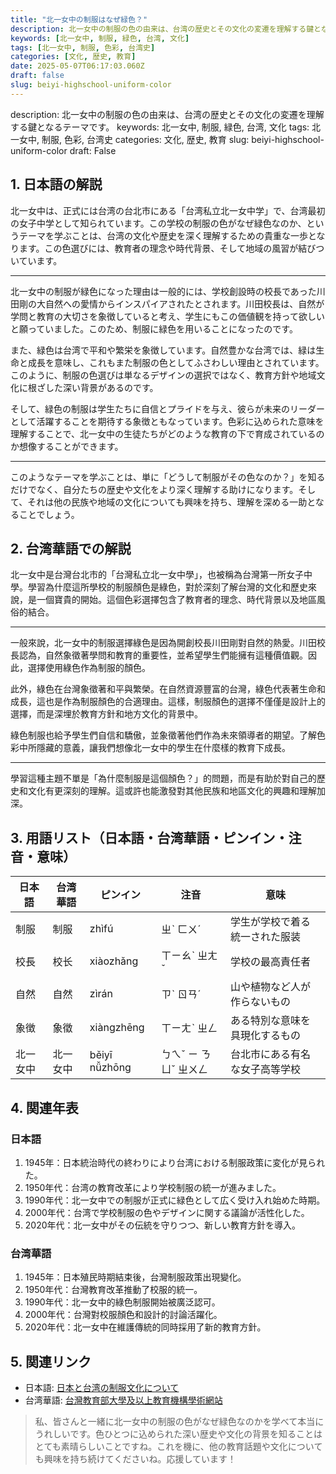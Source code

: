 ```yaml
---
title: "北一女中の制服はなぜ緑色？"
description: 北一女中の制服の色の由来は、台湾の歴史とその文化の変遷を理解する鍵となるテーマです。
keywords: [北一女中, 制服, 緑色, 台湾, 文化]
tags: [北一女中, 制服, 色彩, 台湾史]
categories: [文化, 歴史, 教育]
date: 2025-05-07T06:17:03.060Z
draft: false
slug: beiyi-highschool-uniform-color
---
```


description: 北一女中の制服の色の由来は、台湾の歴史とその文化の変遷を理解する鍵となるテーマです。
keywords: 北一女中, 制服, 緑色, 台湾, 文化
tags: 北一女中, 制服, 色彩, 台湾史
categories: 文化, 歴史, 教育
slug: beiyi-highschool-uniform-color
draft: False

## 1. 日本語の解説
北一女中は、正式には台湾の台北市にある「台湾私立北一女中学」で、台湾最初の女子中学として知られています。この学校の制服の色がなぜ緑色なのか、というテーマを学ぶことは、台湾の文化や歴史を深く理解するための貴重な一歩となります。この色選びには、教育者の理念や時代背景、そして地域の風習が結びついています。

---

北一女中の制服が緑色になった理由は一般的には、学校創設時の校長であった川田剛の大自然への愛情からインスパイアされたとされます。川田校長は、自然が学問と教育の大切さを象徴していると考え、学生にもこの価値観を持って欲しいと願っていました。このため、制服に緑色を用いることになったのです。

また、緑色は台湾で平和や繁栄を象徴しています。自然豊かな台湾では、緑は生命と成長を意味し、これもまた制服の色としてふさわしい理由とされています。このように、制服の色選びは単なるデザインの選択ではなく、教育方針や地域文化に根ざした深い背景があるのです。

そして、緑色の制服は学生たちに自信とプライドを与え、彼らが未来のリーダーとして活躍することを期待する象徴ともなっています。色彩に込められた意味を理解することで、北一女中の生徒たちがどのような教育の下で育成されているのか想像することができます。

---

このようなテーマを学ぶことは、単に「どうして制服がその色なのか？」を知るだけでなく、自分たちの歴史や文化をより深く理解する助けになります。そして、それは他の民族や地域の文化についても興味を持ち、理解を深める一助となることでしょう。

## 2. 台湾華語での解説  
北一女中是台灣台北市的「台灣私立北一女中學」，也被稱為台灣第一所女子中學。學習為什麼這所學校的制服顏色是綠色，對於深刻了解台灣的文化和歷史來說，是一個寶貴的開始。這個色彩選擇包含了教育者的理念、時代背景以及地區風俗的結合。

---

一般來說，北一女中的制服選擇綠色是因為開創校長川田剛對自然的熱愛。川田校長認為，自然象徵著學問和教育的重要性，並希望學生們能擁有這種價值觀。因此，選擇使用綠色作為制服的顏色。

此外，綠色在台灣象徵著和平與繁榮。在自然資源豐富的台灣，綠色代表著生命和成長，這也是作為制服顏色的合適理由。這樣，制服顏色的選擇不僅僅是設計上的選擇，而是深埋於教育方針和地方文化的背景中。

綠色制服也給予學生們自信和驕傲，並象徵著他們作為未來領導者的期望。了解色彩中所隱藏的意義，讓我們想像北一女中的學生在什麼樣的教育下成長。

---

學習這種主題不單是「為什麼制服是這個顏色？」的問題，而是有助於對自己的歷史和文化有更深刻的理解。這或許也能激發對其他民族和地區文化的興趣和理解加深。

## 3. 用語リスト（日本語・台湾華語・ピンイン・注音・意味）

| 日本語   | 台湾華語  | ピンイン      | 注音      | 意味                                     |
|------|-------|-----------|---------|----------------------------------------|
| 制服     | 制服    | zhìfú     | ㄓˋ ㄈㄨˊ | 学生が学校で着る統一された服装                     |
| 校長     | 校长    | xiàozhǎng | ㄒㄧㄠˋ ㄓㄤˇ| 学校の最高責任者                               |
| 自然     | 自然    | zìrán     | ㄗˋ ㄖㄢˊ   | 山や植物など人が作らないもの                       |
| 象徴     | 象徵    | xiàngzhēng | ㄒㄧㄤˋ ㄓㄥ  | ある特別な意味を具現化するもの                      |
| 北一女中 | 北一女中 | běiyī nǚzhōng| ㄅㄟˇ ㄧ ㄋㄩˇ ㄓㄨㄥ | 台北市にある有名な女子高等学校          |

## 4. 関連年表

### 日本語

1. 1945年：日本統治時代の終わりにより台湾における制服政策に変化が見られた。
2. 1950年代：台湾の教育改革により学校制服の統一が進みました。
3. 1990年代：北一女中での制服が正式に緑色として広く受け入れ始めた時期。
4. 2000年代：台湾で学校制服の色やデザインに関する議論が活性化した。
5. 2020年代：北一女中がその伝統を守りつつ、新しい教育方針を導入。

### 台湾華語

1. 1945年：日本殖民時期結束後，台灣制服政策出現變化。
2. 1950年代：台灣教育改革推動了校服的統一。
3. 1990年代：北一女中的綠色制服開始被廣泛認可。
4. 2000年代：台灣對校服顏色和設計的討論活躍化。
5. 2020年代：北一女中在維護傳統的同時採用了新的教育方針。

## 5. 関連リンク  

- 日本語: [日本と台湾の制服文化について](https://www.jstage.jst.go.jp/article/sjdr/3/1/3_102/_article/-char/ja)
- 台湾華語: [台灣教育部大學及以上教育機構學術網站](https://edb.moe.gov.tw/)

>私、皆さんと一緒に北一女中の制服の色がなぜ緑色なのかを学べて本当にうれしいです。色ひとつに込められた深い歴史や文化の背景を知ることはとても素晴らしいことですね。これを機に、他の教育話題や文化についても興味を持ち続けてくださいね。応援しています！
